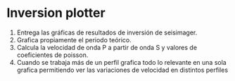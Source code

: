 # Inversion plotter

1. Entrega las gráficas de resultados de inversión de seisimager.
1. Grafica propiamente el periodo teórico.
1. Calcula la velocidad de onda P a partir de onda S y valores de coeficientes de poisson.
1. Cuando se trabaja más de un perfil grafica todo lo relevante en una sola grafica permitiendo ver las variaciones de velocidad en distintos perfiles